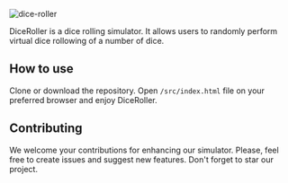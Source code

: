 ![dice-roller](https://user-images.githubusercontent.com/25867263/29338215-460cc020-8225-11e7-89d6-b202fd175c94.png)

DiceRoller is a dice rolling simulator. It allows users to randomly perform virtual dice rollowing of a number of dice.

## How to use

Clone or download the repository. Open ```/src/index.html``` file on your preferred browser and enjoy DiceRoller.

## Contributing

We welcome your contributions for enhancing our simulator. Please, feel free to create issues and suggest new features. Don't forget to star our project.
